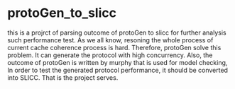 # protoGen_to_slicc
this is a projrct of parsing outcome of protoGen to slicc for further analysis such performance test.
As we all know, resoning the whole process of current cache coherence process is hard. Therefore, protoGen solve this
problem. It can generate the protocol with high concurrency. Also, the outcome of protoGen is written by murphy that is used for model checking,
In order to test the generated protocol performance, it should be converted into SLICC. That is the project serves.
